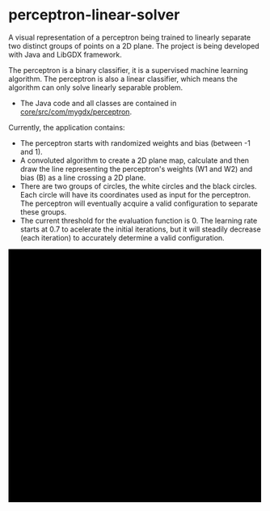 # perceptron-linear-solver

A visual representation of a perceptron being trained to linearly separate two distinct groups of points on a 2D plane. The project is being developed with Java and LibGDX framework. 

The perceptron is a binary classifier, it is a supervised machine learning algorithm. The perceptron is also a linear classifier, which means the algorithm can only solve linearly separable problem.

* The Java code and all classes are contained in [core/src/com/mygdx/perceptron](https://github.com/EduardoKenji/perceptron-linear-solver/tree/master/core/src/com/mygdx/perceptron).

Currently, the application contains:
* The perceptron starts with randomized weights and bias (between -1 and 1).
* A convoluted algorithm to create a 2D plane map, calculate and then draw the line representing the perceptron's weights (W1 and W2) and bias (B) as a line crossing a 2D plane.
* There are two groups of circles, the white circles and the black circles. Each circle will have its coordinates used as input for the perceptron. The perceptron will eventually acquire a valid configuration to separate these groups.
* The current threshold for the evaluation function is 0. The learning rate starts at 0.7 to acelerate the initial iterations, but it will steadily decrease (each iteration) to accurately determine a valid configuration.

<img src="pictures/perceptron_training.gif" width="500">
